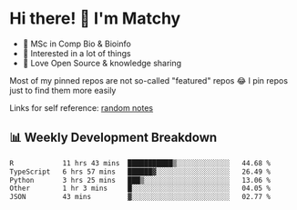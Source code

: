 # Hi there! 👋 I'm Matchy

- 🧬 MSc in Comp Bio & Bioinfo
- 🎈 Interested in a lot of things
- 💜 Love Open Source & knowledge sharing

Most of my pinned repos are not so-called "featured" repos 😂 I pin repos just to find them more easily

Links for self reference: [random notes](https://matchy233.github.io/random-notes)

## 📊 Weekly Development Breakdown

<!--START_SECTION:waka-->

```txt
R            11 hrs 43 mins  ███████████▒░░░░░░░░░░░░░   44.68 %
TypeScript   6 hrs 57 mins   ██████▓░░░░░░░░░░░░░░░░░░   26.49 %
Python       3 hrs 25 mins   ███▒░░░░░░░░░░░░░░░░░░░░░   13.06 %
Other        1 hr 3 mins     █░░░░░░░░░░░░░░░░░░░░░░░░   04.05 %
JSON         43 mins         ▓░░░░░░░░░░░░░░░░░░░░░░░░   02.77 %
```

<!--END_SECTION:waka-->
